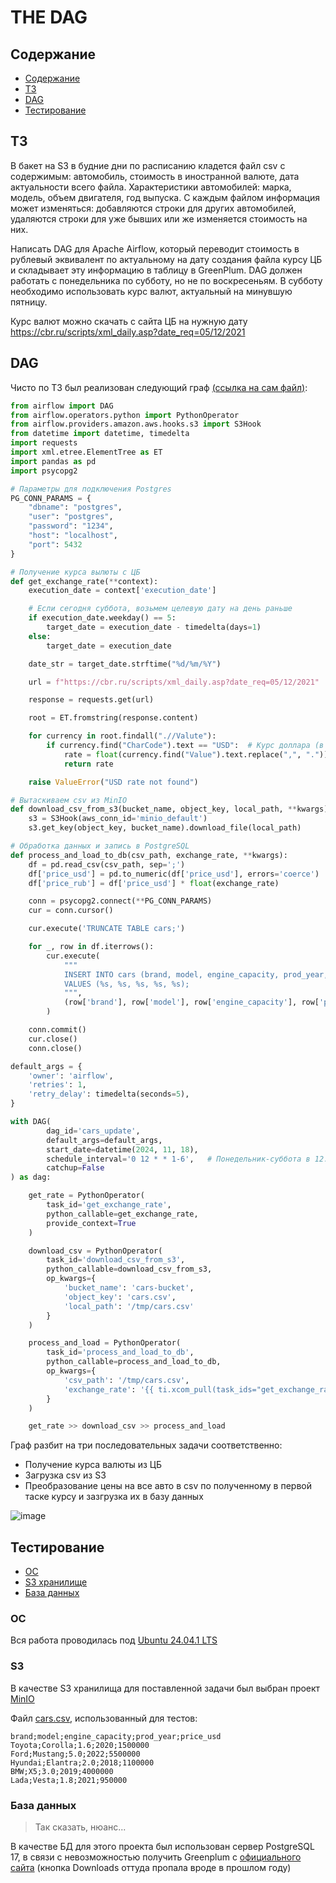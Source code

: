 # THE DAG

## Содержание
- [Содержание](#Содержание)
- [ТЗ](#ТЗ)
- [DAG](#DAG)
- [Тестирование](#Тестирование)

## ТЗ

В бакет на S3 в будние дни по расписанию кладется файл csv с содержимым: автомобиль, стоимость в иностранной валюте, дата актуальности всего файла. Характеристики автомобилей: марка, модель, объем двигателя, год выпуска. С каждым файлом информация может изменяться: добавляются строки для других автомобилей, удаляются строки для уже бывших или же изменяется стоимость на них.

Написать DAG для Apache Airflow, который переводит стоимость в рублевый эквивалент по актуальному на дату создания файла курсу ЦБ и складывает эту информацию в таблицу в GreenPlum. DAG должен работать с понедельника по субботу, но не по воскресеньям. В субботу необходимо использовать курс валют, актуальный на минувшую пятницу.

Курс валют можно скачать с сайта ЦБ на нужную дату https://cbr.ru/scripts/xml_daily.asp?date_req=05/12/2021

## DAG

Чисто по ТЗ был реализован следующий граф [(ссылка на сам файл)](./update-cars.py):

```python
from airflow import DAG
from airflow.operators.python import PythonOperator
from airflow.providers.amazon.aws.hooks.s3 import S3Hook
from datetime import datetime, timedelta
import requests
import xml.etree.ElementTree as ET
import pandas as pd
import psycopg2

# Параметры для подключения Postgres
PG_CONN_PARAMS = {
    "dbname": "postgres",
    "user": "postgres",
    "password": "1234",
    "host": "localhost",
    "port": 5432
}

# Получение курса вылюты с ЦБ
def get_exchange_rate(**context):
    execution_date = context['execution_date']

    # Если сегодня суббота, возьмем целевую дату на день раньше
    if execution_date.weekday() == 5:
        target_date = execution_date - timedelta(days=1)
    else:
        target_date = execution_date

    date_str = target_date.strftime("%d/%m/%Y")

    url = f"https://cbr.ru/scripts/xml_daily.asp?date_req=05/12/2021"

    response = requests.get(url)

    root = ET.fromstring(response.content)

    for currency in root.findall(".//Valute"):
        if currency.find("CharCode").text == "USD":  # Курс доллара (в ТЗ не было указано какая именно иностранная валюта хранится в csv)
            rate = float(currency.find("Value").text.replace(",", "."))
            return rate

    raise ValueError("USD rate not found")

# Вытаскиваем csv из MinIO
def download_csv_from_s3(bucket_name, object_key, local_path, **kwargs):
    s3 = S3Hook(aws_conn_id='minio_default')
    s3.get_key(object_key, bucket_name).download_file(local_path)

# Обработка данных и запись в PostgreSQL
def process_and_load_to_db(csv_path, exchange_rate, **kwargs):
    df = pd.read_csv(csv_path, sep=';')
    df['price_usd'] = pd.to_numeric(df['price_usd'], errors='coerce')
    df['price_rub'] = df['price_usd'] * float(exchange_rate)

    conn = psycopg2.connect(**PG_CONN_PARAMS)
    cur = conn.cursor()

    cur.execute('TRUNCATE TABLE cars;')

    for _, row in df.iterrows():
        cur.execute(
            """
            INSERT INTO cars (brand, model, engine_capacity, prod_year, price)
            VALUES (%s, %s, %s, %s, %s);
            """,
            (row['brand'], row['model'], row['engine_capacity'], row['prod_year'], row['price_rub'])
        )

    conn.commit()
    cur.close()
    conn.close()

default_args = {
    'owner': 'airflow',
    'retries': 1,
    'retry_delay': timedelta(seconds=5),
}

with DAG(
        dag_id='cars_update',
        default_args=default_args,
        start_date=datetime(2024, 11, 18),
        schedule_interval='0 12 * * 1-6',   # Понедельник-суббота в 12:00
        catchup=False
) as dag:

    get_rate = PythonOperator(
        task_id='get_exchange_rate',
        python_callable=get_exchange_rate,
        provide_context=True
    )

    download_csv = PythonOperator(
        task_id='download_csv_from_s3',
        python_callable=download_csv_from_s3,
        op_kwargs={
            'bucket_name': 'cars-bucket',
            'object_key': 'cars.csv',
            'local_path': '/tmp/cars.csv'
        }
    )

    process_and_load = PythonOperator(
        task_id='process_and_load_to_db',
        python_callable=process_and_load_to_db,
        op_kwargs={
            'csv_path': '/tmp/cars.csv',
            'exchange_rate': '{{ ti.xcom_pull(task_ids="get_exchange_rate") }}'
        }
    )

    get_rate >> download_csv >> process_and_load
```

Граф разбит на три последовательных задачи соответственно:
- Получение курса валюты из ЦБ
- Загрузка csv из S3
- Преобразование цены на все авто в csv по полученному в первой таске курсу и зазгрузка их в базу данных

![image](https://github.com/user-attachments/assets/680550c1-7c70-47cf-aa51-339af26cdc7d)

## Тестирование

- [ОС](#ОС)
- [S3 хранилище](#S3)
- [База данных](#База-данных)

### ОС

Вся работа проводилась под [Ubuntu 24.04.1 LTS](https://ubuntu.com/)

### S3

В качестве S3 хранилища для поставленной задачи был выбран проект [MinIO](https://min.io/)

Файл [cars.csv](./data/cars/csv), использованный для тестов:

```csv
brand;model;engine_capacity;prod_year;price_usd
Toyota;Corolla;1.6;2020;1500000
Ford;Mustang;5.0;2022;5500000
Hyundai;Elantra;2.0;2018;1100000
BMW;X5;3.0;2019;4000000
Lada;Vesta;1.8;2021;950000
```

### База данных

> Так сказать, нюанс...

В качестве БД для этого проекта был использован сервер PostgreSQL 17, в связи с невозможностью получить Greenplum с [официального сайта](https://greenplum.org/) (кнопка Downloads оттуда пропала вроде в прошлом году)
